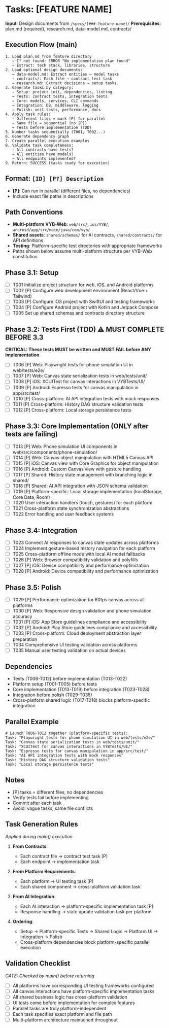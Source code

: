 # Tasks: [FEATURE NAME]

**Input**: Design documents from `/specs/[###-feature-name]/`
**Prerequisites**: plan.md (required), research.md, data-model.md, contracts/

## Execution Flow (main)
```
1. Load plan.md from feature directory
   → If not found: ERROR "No implementation plan found"
   → Extract: tech stack, libraries, structure
2. Load optional design documents:
   → data-model.md: Extract entities → model tasks
   → contracts/: Each file → contract test task
   → research.md: Extract decisions → setup tasks
3. Generate tasks by category:
   → Setup: project init, dependencies, linting
   → Tests: contract tests, integration tests
   → Core: models, services, CLI commands
   → Integration: DB, middleware, logging
   → Polish: unit tests, performance, docs
4. Apply task rules:
   → Different files = mark [P] for parallel
   → Same file = sequential (no [P])
   → Tests before implementation (TDD)
5. Number tasks sequentially (T001, T002...)
6. Generate dependency graph
7. Create parallel execution examples
8. Validate task completeness:
   → All contracts have tests?
   → All entities have models?
   → All endpoints implemented?
9. Return: SUCCESS (tasks ready for execution)
```

## Format: `[ID] [P?] Description`
- **[P]**: Can run in parallel (different files, no dependencies)
- Include exact file paths in descriptions

## Path Conventions
- **Multi-platform VYB-Web**: `web/src/`, `ios/VYB/`, `android/app/src/main/java/com/vyb/`
- **Shared assets**: `shared/schemas/` for AI contracts, `shared/contracts/` for API definitions
- **Testing**: Platform-specific test directories with appropriate frameworks
- Paths shown below assume multi-platform structure per VYB-Web constitution

## Phase 3.1: Setup
- [ ] T001 Initialize project structure for web, iOS, and Android platforms
- [ ] T002 [P] Configure web development environment (React/Vue + Tailwind)
- [ ] T003 [P] Configure iOS project with SwiftUI and testing frameworks
- [ ] T004 [P] Configure Android project with Kotlin and Jetpack Compose
- [ ] T005 Set up shared schemas and contracts directory structure

## Phase 3.2: Tests First (TDD) ⚠️ MUST COMPLETE BEFORE 3.3
**CRITICAL: These tests MUST be written and MUST FAIL before ANY implementation**
- [ ] T006 [P] Web: Playwright tests for phone simulation UI in web/tests/e2e/
- [ ] T007 [P] Web: Canvas state serialization tests in web/tests/unit/
- [ ] T008 [P] iOS: XCUITest for canvas interactions in VYBTests/UI/
- [ ] T009 [P] Android: Espresso tests for canvas manipulation in app/src/test/
- [ ] T010 [P] Cross-platform: AI API integration tests with mock responses
- [ ] T011 [P] Cross-platform: History DAG structure validation tests
- [ ] T012 [P] Cross-platform: Local storage persistence tests

## Phase 3.3: Core Implementation (ONLY after tests are failing)
- [ ] T013 [P] Web: Phone simulation UI components in web/src/components/phone-simulation/
- [ ] T014 [P] Web: Canvas object manipulation with HTML5 Canvas API
- [ ] T015 [P] iOS: Canvas view with Core Graphics for object manipulation
- [ ] T016 [P] Android: Custom Canvas view with gesture handling
- [ ] T017 [P] Shared: History state management with branching logic in shared/
- [ ] T018 [P] Shared: AI API integration with JSON schema validation
- [ ] T019 [P] Platform-specific: Local storage implementation (localStorage, Core Data, Room)
- [ ] T020 User interaction handlers (touch, gestures) for each platform
- [ ] T021 Cross-platform state synchronization abstractions
- [ ] T022 Error handling and user feedback systems

## Phase 3.4: Integration
- [ ] T023 Connect AI responses to canvas state updates across platforms
- [ ] T024 Implement gesture-based history navigation for each platform
- [ ] T025 Cross-platform offline mode with local AI model fallbacks
- [ ] T026 [P] Web: Browser compatibility validation and polyfills
- [ ] T027 [P] iOS: Device compatibility and performance optimization
- [ ] T028 [P] Android: Device compatibility and performance optimization

## Phase 3.5: Polish
- [ ] T029 [P] Performance optimization for 60fps canvas across all platforms
- [ ] T030 [P] Web: Responsive design validation and phone simulation accuracy
- [ ] T031 [P] iOS: App Store guidelines compliance and accessibility
- [ ] T032 [P] Android: Play Store guidelines compliance and accessibility
- [ ] T033 [P] Cross-platform: Cloud deployment abstraction layer preparation
- [ ] T034 Comprehensive UI testing validation across platforms
- [ ] T035 Manual user testing validation on actual devices

## Dependencies
- Tests (T006-T012) before implementation (T013-T022)
- Platform setup (T001-T005) before tests
- Core implementation (T013-T019) before integration (T023-T028)
- Integration before polish (T029-T035)
- Cross-platform shared logic (T017-T018) blocks platform-specific integration

## Parallel Example
```
# Launch T006-T012 together (platform-specific tests):
Task: "Playwright tests for phone simulation UI in web/tests/e2e/"
Task: "Canvas state serialization tests in web/tests/unit/" 
Task: "XCUITest for canvas interactions in VYBTests/UI/"
Task: "Espresso tests for canvas manipulation in app/src/test/"
Task: "AI API integration tests with mock responses"
Task: "History DAG structure validation tests"
Task: "Local storage persistence tests"
```

## Notes
- [P] tasks = different files, no dependencies
- Verify tests fail before implementing
- Commit after each task
- Avoid: vague tasks, same file conflicts

## Task Generation Rules
*Applied during main() execution*

1. **From Contracts**:
   - Each contract file → contract test task [P]
   - Each endpoint → implementation task
   
2. **From Platform Requirements**:
   - Each platform → UI testing task [P]
   - Each shared component → cross-platform validation task
   
3. **From AI Integration**:
   - Each AI interaction → platform-specific implementation task [P]
   - Response handling → state update validation task per platform

4. **Ordering**:
   - Setup → Platform-specific Tests → Shared Logic → Platform UI → Integration → Polish
   - Cross-platform dependencies block platform-specific parallel execution

## Validation Checklist
*GATE: Checked by main() before returning*

- [ ] All platforms have corresponding UI testing frameworks configured
- [ ] All canvas interactions have platform-specific implementation tasks
- [ ] All shared business logic has cross-platform validation
- [ ] UI tests come before implementation for complex features
- [ ] Parallel tasks are truly platform-independent
- [ ] Each task specifies exact platform and file path
- [ ] Multi-platform architecture maintained throughout